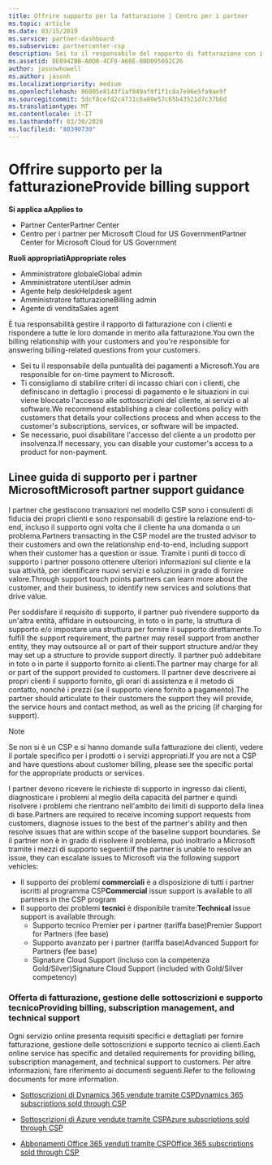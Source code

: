 ```yaml
---
title: Offrire supporto per la fatturazione | Centro per i partner
ms.topic: article
ms.date: 03/15/2019
ms.service: partner-dashboard
ms.subservice: partnercenter-csp
description: Sei tu il responsabile del rapporto di fatturazione con i tuoi clienti e devi rispondere a tutte le domande relative alla fatturazione che i clienti ti invieranno.
ms.assetid: DE0942BB-A0D0-4CF9-A60E-0BD095692C26
author: jasonwhowell
ms.author: jasonh
ms.localizationpriority: medium
ms.openlocfilehash: 06005e8143f1af049af0f1f1c8a7e96e5fa9ae9f
ms.sourcegitcommit: 5dcf8cefd2c4731c6a80e57c65b43521d7c37b6d
ms.translationtype: MT
ms.contentlocale: it-IT
ms.lasthandoff: 03/30/2020
ms.locfileid: "80390730"
---
```

# <a name="provide-billing-support"></a><span data-ttu-id="71fd7-103">Offrire supporto per la fatturazione</span><span class="sxs-lookup"><span data-stu-id="71fd7-103">Provide billing support</span></span>

<span data-ttu-id="71fd7-104">**Si applica a**</span><span class="sxs-lookup"><span data-stu-id="71fd7-104">**Applies to**</span></span>

-  <span data-ttu-id="71fd7-105">Partner Center</span><span class="sxs-lookup"><span data-stu-id="71fd7-105">Partner Center</span></span>
-  <span data-ttu-id="71fd7-106">Centro per i partner per Microsoft Cloud for US Government</span><span class="sxs-lookup"><span data-stu-id="71fd7-106">Partner Center for Microsoft Cloud for US Government</span></span>

<span data-ttu-id="71fd7-107">**Ruoli appropriati**</span><span class="sxs-lookup"><span data-stu-id="71fd7-107">**Appropriate roles**</span></span>
-   <span data-ttu-id="71fd7-108">Amministratore globale</span><span class="sxs-lookup"><span data-stu-id="71fd7-108">Global admin</span></span>
-   <span data-ttu-id="71fd7-109">Amministratore utenti</span><span class="sxs-lookup"><span data-stu-id="71fd7-109">User admin</span></span>
-   <span data-ttu-id="71fd7-110">Agente help desk</span><span class="sxs-lookup"><span data-stu-id="71fd7-110">Helpdesk agent</span></span>
-   <span data-ttu-id="71fd7-111">Amministratore fatturazione</span><span class="sxs-lookup"><span data-stu-id="71fd7-111">Billing admin</span></span>
-   <span data-ttu-id="71fd7-112">Agente di vendita</span><span class="sxs-lookup"><span data-stu-id="71fd7-112">Sales agent</span></span>

<span data-ttu-id="71fd7-113">È tua responsabilità gestire il rapporto di fatturazione con i clienti e rispondere a tutte le loro domande in merito alla fatturazione.</span><span class="sxs-lookup"><span data-stu-id="71fd7-113">You own the billing relationship with your customers and you're responsible for answering billing-related questions from your customers.</span></span>

-   <span data-ttu-id="71fd7-114">Sei tu il responsabile della puntualità dei pagamenti a Microsoft.</span><span class="sxs-lookup"><span data-stu-id="71fd7-114">You are responsible for on-time payment to Microsoft.</span></span>
-   <span data-ttu-id="71fd7-115">Ti consigliamo di stabilire criteri di incasso chiari con i clienti, che definiscano in dettaglio i processi di pagamento e le situazioni in cui viene bloccato l'accesso alle sottoscrizioni del cliente, ai servizi o al software.</span><span class="sxs-lookup"><span data-stu-id="71fd7-115">We recommend establishing a clear collections policy with customers that details your collections process and when access to the customer's subscriptions, services, or software will be impacted.</span></span>
-   <span data-ttu-id="71fd7-116">Se necessario, puoi disabilitare l'accesso del cliente a un prodotto per insolvenza.</span><span class="sxs-lookup"><span data-stu-id="71fd7-116">If necessary, you can disable your customer's access to a product for non-payment.</span></span>

## <a name="microsoft-partner-support-guidance"></a><span data-ttu-id="71fd7-117">Linee guida di supporto per i partner Microsoft</span><span class="sxs-lookup"><span data-stu-id="71fd7-117">Microsoft partner support guidance</span></span>

<span data-ttu-id="71fd7-118">I partner che gestiscono transazioni nel modello CSP sono i consulenti di fiducia dei propri clienti e sono responsabili di gestire la relazione end-to-end, incluso il supporto ogni volta che il cliente ha una domanda o un problema.</span><span class="sxs-lookup"><span data-stu-id="71fd7-118">Partners transacting in the CSP model are the trusted advisor to their customers and own the relationship end-to-end, including support when their customer has a question or issue.</span></span> <span data-ttu-id="71fd7-119">Tramite i punti di tocco di supporto i partner possono ottenere ulteriori informazioni sul cliente e la sua attività, per identificare nuovi servizi e soluzioni in grado di fornire valore.</span><span class="sxs-lookup"><span data-stu-id="71fd7-119">Through support touch points partners can learn more about the customer, and their business, to identify new services and solutions that drive value.</span></span>

<span data-ttu-id="71fd7-120">Per soddisfare il requisito di supporto, il partner può rivendere supporto da un'altra entità, affidare in outsourcing, in toto o in parte, la struttura di supporto e/o impostare una struttura per fornire il supporto direttamente.</span><span class="sxs-lookup"><span data-stu-id="71fd7-120">To fulfill the support requirement, the partner may resell support from another entity, they may outsource all or part of their support structure and/or they may set up a structure to provide support directly.</span></span>  <span data-ttu-id="71fd7-121">Il partner può addebitare in toto o in parte il supporto fornito ai clienti.</span><span class="sxs-lookup"><span data-stu-id="71fd7-121">The partner may charge for all or part of the support provided to customers.</span></span> <span data-ttu-id="71fd7-122">Il partner deve descrivere ai propri clienti il supporto fornito, gli orari di assistenza e il metodo di contatto, nonché i prezzi (se il supporto viene fornito a pagamento).</span><span class="sxs-lookup"><span data-stu-id="71fd7-122">The partner should articulate to their customers the support they will provide, the service hours and contact method, as well as the pricing (if charging for support).</span></span> 

>[!Note]
><span data-ttu-id="71fd7-123">Se non si è un CSP e si hanno domande sulla fatturazione dei clienti, vedere il portale specifico per i prodotti o i servizi appropriati.</span><span class="sxs-lookup"><span data-stu-id="71fd7-123">If you are not a CSP and have questions about customer billing, please see the specific portal for the appropriate products or services.</span></span>

<span data-ttu-id="71fd7-124">I partner devono ricevere le richieste di supporto in ingresso dai clienti, diagnosticare i problemi al meglio della capacità del partner e quindi risolvere i problemi che rientrano nell'ambito dei limiti di supporto della linea di base.</span><span class="sxs-lookup"><span data-stu-id="71fd7-124">Partners are required to receive incoming support requests from customers, diagnose issues to the best of the partner's ability and then resolve issues that are within scope of the baseline support boundaries.</span></span> <span data-ttu-id="71fd7-125">Se il partner non è in grado di risolvere il problema, può inoltrarlo a Microsoft tramite i mezzi di supporto seguenti:</span><span class="sxs-lookup"><span data-stu-id="71fd7-125">If the partner is unable to resolve an issue, they can escalate issues to Microsoft via the following support vehicles:</span></span>

- <span data-ttu-id="71fd7-126">Il supporto dei problemi **commerciali** è a disposizione di tutti i partner iscritti al programma CSP</span><span class="sxs-lookup"><span data-stu-id="71fd7-126">**Commercial** issue support is available to all partners in the CSP program</span></span>
-   <span data-ttu-id="71fd7-127">Il supporto dei problemi **tecnici** è disponibile tramite:</span><span class="sxs-lookup"><span data-stu-id="71fd7-127">**Technical** issue support is available through:</span></span>
    -   <span data-ttu-id="71fd7-128">Supporto tecnico Premier per i partner (tariffa base)</span><span class="sxs-lookup"><span data-stu-id="71fd7-128">Premier Support for Partners (fee base)</span></span>
    -   <span data-ttu-id="71fd7-129">Supporto avanzato per i partner (tariffa base)</span><span class="sxs-lookup"><span data-stu-id="71fd7-129">Advanced Support for Partners (fee base)</span></span>
    -   <span data-ttu-id="71fd7-130">Signature Cloud Support (incluso con la competenza Gold/Silver)</span><span class="sxs-lookup"><span data-stu-id="71fd7-130">Signature Cloud Support (included with Gold/Silver competency)</span></span>

### <a name="providing-billing-subscription-management-and-technical-support"></a><span data-ttu-id="71fd7-131">Offerta di fatturazione, gestione delle sottoscrizioni e supporto tecnico</span><span class="sxs-lookup"><span data-stu-id="71fd7-131">Providing billing, subscription management, and technical support</span></span> 

<span data-ttu-id="71fd7-132">Ogni servizio online presenta requisiti specifici e dettagliati per fornire fatturazione, gestione delle sottoscrizioni e supporto tecnico ai clienti.</span><span class="sxs-lookup"><span data-stu-id="71fd7-132">Each online service has specific and detailed requirements for providing billing, subscription management, and technical support to customers.</span></span> <span data-ttu-id="71fd7-133">Per altre informazioni, fare riferimento ai documenti seguenti.</span><span class="sxs-lookup"><span data-stu-id="71fd7-133">Refer to the following documents for more information.</span></span>

-   [<span data-ttu-id="71fd7-134">Sottoscrizioni di Dynamics 365 vendute tramite CSP</span><span class="sxs-lookup"><span data-stu-id="71fd7-134">Dynamics 365 subscriptions sold through CSP</span></span>](https://www.microsoftpartnercommunity.com/t5/CSP/Microsoft-Partner-Support-Guidance/m-p/5262#M30)

-   [<span data-ttu-id="71fd7-135">Sottoscrizioni di Azure vendute tramite CSP</span><span class="sxs-lookup"><span data-stu-id="71fd7-135">Azure subscriptions sold through CSP</span></span>](https://www.microsoftpartnercommunity.com/t5/CSP/Microsoft-Partner-Support-Guidance/m-p/5263#M31)

-   [<span data-ttu-id="71fd7-136">Abbonamenti Office 365 venduti tramite CSP</span><span class="sxs-lookup"><span data-stu-id="71fd7-136">Office 365 subscriptions sold through CSP</span></span>](https://www.microsoftpartnercommunity.com/t5/CSP/Microsoft-Partner-Support-Guidance/m-p/5264#M32)
 

